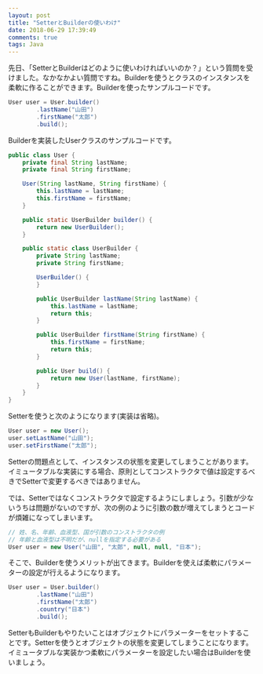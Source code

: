 ```yaml
---
layout: post
title: "SetterとBuilderの使いわけ"
date: 2018-06-29 17:39:49
comments: true
tags: Java
---
```


先日、「SetterとBuilderはどのように使いわければいいのか？」という質問を受けました。なかなかよい質問ですね。Builderを使うとクラスのインスタンスを柔軟に作ることができます。Builderを使ったサンプルコードです。

```java
User user = User.builder()
        .lastName("山田")
        .firstName("太郎")
        .build();
```

Builderを実装したUserクラスのサンプルコードです。

```java
public class User {
    private final String lastName;
    private final String firstName;

    User(String lastName, String firstName) {
        this.lastName = lastName;
        this.firstName = firstName;
    }

    public static UserBuilder builder() {
        return new UserBuilder();
    }

    public static class UserBuilder {
        private String lastName;
        private String firstName;

        UserBuilder() {
        }

        public UserBuilder lastName(String lastName) {
            this.lastName = lastName;
            return this;
        }

        public UserBuilder firstName(String firstName) {
            this.firstName = firstName;
            return this;
        }

        public User build() {
            return new User(lastName, firstName);
        }
    }
}
```

Setterを使うと次のようになります(実装は省略)。

```java
User user = new User();
user.setLastName("山田");
user.setFirstName("太郎");
```

Setterの問題点として、インスタンスの状態を変更してしまうことがあります。イミュータブルな実装にする場合、原則としてコンストラクタで値は設定するべきでSetterで変更するべきではありません。


では、Setterではなくコンストラクタで設定するようにしましょう。引数が少ないうちは問題がないのですが、次の例のように引数の数が増えてしまうとコードが煩雑になってしまいます。

```java
// 姓、名、年齢、血液型、国が引数のコンストラクタの例
// 年齢と血液型は不明だが、nullを指定する必要がある
User user = new User("山田", "太郎", null, null, "日本");
```

そこで、Builderを使うメリットが出てきます。Builderを使えば柔軟にパラメーターの設定が行えるようになります。

```java
User user = User.builder()
        .lastName("山田")
        .firstName("太郎")
        .country("日本")
        .build();
```

SetterもBuilderもやりたいことはオブジェクトにパラメーターをセットすることです。Setterを使うとオブジェクトの状態を変更してしまうことになります。イミュータブルな実装かつ柔軟にパラメーターを設定したい場合はBuilderを使いましょう。
